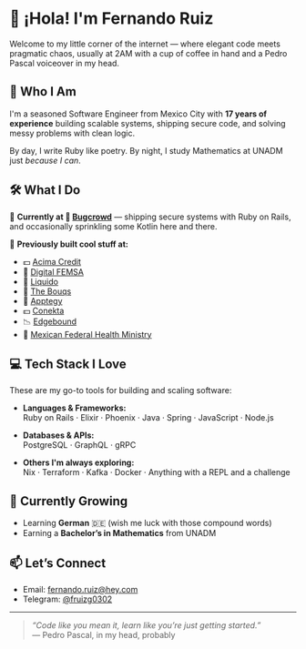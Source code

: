 # 👋 ¡Hola! I'm Fernando Ruiz

Welcome to my little corner of the internet — where elegant code meets pragmatic chaos, usually at 2AM with a cup of coffee in hand and a Pedro Pascal voiceover in my head.

## 🧠 Who I Am  
I'm a seasoned Software Engineer from Mexico City with **17 years of experience** building scalable systems, shipping secure code, and solving messy problems with clean logic.

By day, I write Ruby like poetry. By night, I study Mathematics at UNADM just *because I can*.

## 🛠️ What I Do  

🔭 **Currently at 🐞 [Bugcrowd](https://www.bugcrowd.com/)** — shipping secure systems with Ruby on Rails, and occasionally sprinkling some Kotlin here and there.

📍 **Previously built cool stuff at:**
- 💵 [Acima Credit](https://github.com/acima-credit)
- 🏪 [Digital FEMSA](https://www.femsa.com/es/unidades-de-negocio/digital-femsa/)
- 🌊 [Liquido](https://www.liquido.com)
- 💐 [The Bouqs](https://bouqs.com)
- 🚌 [Apptegy](https://apptegy.com/)
- 💵 [Conekta](https://conekta.com/)
- 📉 [Edgebound](https://conekta.com/)
- 🏥 [Mexican Federal Health Ministry](https://www.gob.mx/salud)

## 💻 Tech Stack I Love  
These are my go-to tools for building and scaling software:

- **Languages & Frameworks:**  
  Ruby on Rails · Elixir · Phoenix · Java · Spring · JavaScript · Node.js

- **Databases & APIs:**  
  PostgreSQL · GraphQL · gRPC

- **Others I'm always exploring:**  
  Nix · Terraform · Kafka · Docker · Anything with a REPL and a challenge

## 🌱 Currently Growing  
- Learning **German** 🇩🇪 (wish me luck with those compound words)  
- Earning a **Bachelor’s in Mathematics** from UNADM

## 📫 Let’s Connect  
- Email: [fernando.ruiz@hey.com](mailto:fernando.ruiz@hey.com)  
- Telegram: [@fruizg0302](https://t.me/fruizg0302)

---

> *“Code like you mean it, learn like you’re just getting started.”*  
> — Pedro Pascal, in my head, probably
